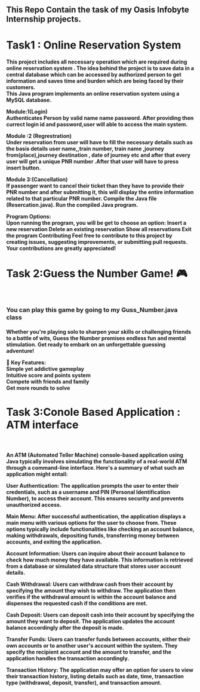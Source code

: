 <h2>
   This Repo Contain the task of my Oasis Infobyte Internship projects.
  <h1>Task1 : Online Reservation System</h1>
</h2>
<div>
  <p>
<h4>
 This project includes all necessary operation which are required during online reservation system .
The idea behind the project is to save data in a central database which can be accessed by authorized person to get  information and saves time and burden which are being faced by their customers.<br>
  This Java program implements an online reservation system using a MySQL database.<br>

Module:1(Login)<br>
  Authenticates Person by valid name name password. After providing then currect login id and password,user will able to access the main system.
  
Module :2 (Regrestration)<br>
  Under reservation from user will have to fill the necessary details such as the basis details user name,,train number, train name ,journey from(place),journey destination , date of journey  etc and after that every user will get a unique PNR number .After that user will have to press insert button.<br>
  
Module 3:(Cancellation)<br>
   If passenger want to cancel their ticket than they have to provide their PNR number and after submitting it, this will display the entire information related to that particular PNR number.
Compile the Java file (Resercation.java). Run the compiled Java program.<br>

Program Options:<br>
Upon running the program, you will be get to choose an option: Insert a new reservation Delete an existing reservation Show all reservations Exit the program Contributing Feel free to contribute to this project by creating issues, suggesting improvements, or submitting pull requests. Your contributions are greatly appreciated!

</h4>
  </p>
</div>

<div>
   <h1>Task 2:Guess the Number Game! 🎮</h1><br>
   <h3>You can play this game by going to my Guss_Number.java class </h3>
   <h4>
      Whether you're playing solo to sharpen your skills or challenging friends to a battle of wits, Guess the Number promises endless fun and mental stimulation. Get ready to embark on an unforgettable guessing adventure!<br>

🎯 Key Features:<br>
Simple yet addictive gameplay<br>
Intuitive score and points system<br>
Compete with friends and family<br>
Get more rounds to solve<br>
   </h4>
</div>


<div>
   <h1>Task 3:Conole Based Application : ATM interface </h1><br>
   <h4>
      An ATM (Automated Teller Machine) console-based application using Java typically involves simulating the functionality of a real-world ATM through a command-line interface. Here's a summary of what such an application might entail:

User Authentication: The application prompts the user to enter their credentials, such as a username and PIN (Personal Identification Number), to access their account. This ensures security and prevents unauthorized access.

Main Menu: After successful authentication, the application displays a main menu with various options for the user to choose from. These options typically include functionalities like checking an account balance, making withdrawals, depositing funds, transferring money between accounts, and exiting the application.

Account Information: Users can inquire about their account balance to check how much money they have available. This information is retrieved from a database or simulated data structure that stores user account details.

Cash Withdrawal: Users can withdraw cash from their account by specifying the amount they wish to withdraw. The application then verifies if the withdrawal amount is within the account balance and dispenses the requested cash if the conditions are met.

Cash Deposit: Users can deposit cash into their account by specifying the amount they want to deposit. The application updates the account balance accordingly after the deposit is made.

Transfer Funds: Users can transfer funds between accounts, either their own accounts or to another user's account within the system. They specify the recipient account and the amount to transfer, and the application handles the transaction accordingly.

Transaction History: The application may offer an option for users to view their transaction history, listing details such as date, time, transaction type (withdrawal, deposit, transfer), and transaction amount.
   </h4>
</div>

